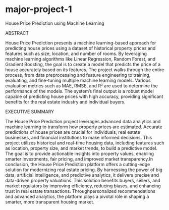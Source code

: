 # major-project-1

House Price Prediction using Machine Learning

ABSTRACT

House Price Prediction presents a machine learning-based approach for predicting 
house prices using a dataset of historical property prices and features such as size, 
location, and number of rooms. By leveraging machine learning algorithms like 
Linear Regression, Random Forest, and Gradient Boosting, the goal is to create a 
model that predicts the price of a house accurately based on its features.
The project walks through the entire process, from data preprocessing and feature 
engineering to training, evaluating, and fine-tuning multiple machine learning 
models. Various evaluation metrics such as MAE, RMSE, and R² are used to 
determine the performance of the models. The system’s final output is a robust 
model capable of predicting house prices with high accuracy, providing significant 
benefits for the real estate industry and individual buyers.

EXECUTIVE SUMMARY

The House Price Prediction project leverages advanced data analytics and machine learning to 
transform how property prices are estimated. Accurate predictions of house prices are crucial for individuals, real estate businesses, and financial institutions to make informed decisions. This project utilizes historical and real-time housing data, including features such as location, property size, and market trends, to build a predictive model. The goal is to provide actionable insights into property values, enabling smarter investments, fair pricing, and improved market transparency.In conclusion, the House Price Prediction platform offers a cutting-edge solution for modernizing real estate pricing. By harnessing the power of big data, artificial intelligence, and predictive analytics, it delivers precise and data-driven property valuations. This solution benefits buyers, sellers, and market regulators by improving efficiency, reducing biases, and enhancing trust in real estate transactions. Throughpersonalized recommendations and advanced analytics, the platform plays a pivotal role in shaping a smarter, more transparent housing market.
